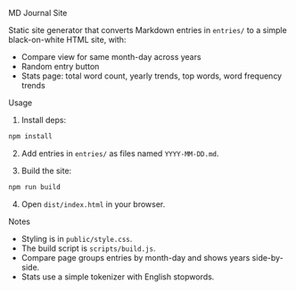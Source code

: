 MD Journal Site

Static site generator that converts Markdown entries in `entries/` to a simple black-on-white HTML site, with:

- Compare view for same month-day across years
- Random entry button
- Stats page: total word count, yearly trends, top words, word frequency trends

Usage

1. Install deps:

```bash
npm install
```

2. Add entries in `entries/` as files named `YYYY-MM-DD.md`.

3. Build the site:

```bash
npm run build
```

4. Open `dist/index.html` in your browser.

Notes

- Styling is in `public/style.css`.
- The build script is `scripts/build.js`.
- Compare page groups entries by month-day and shows years side-by-side.
- Stats use a simple tokenizer with English stopwords.


